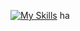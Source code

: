 [![My Skills](https://skillicons.dev/icons?i=aws,gcp,azure,react,vue,flutter&perline=3)](https://skillicons.dev)
ha
